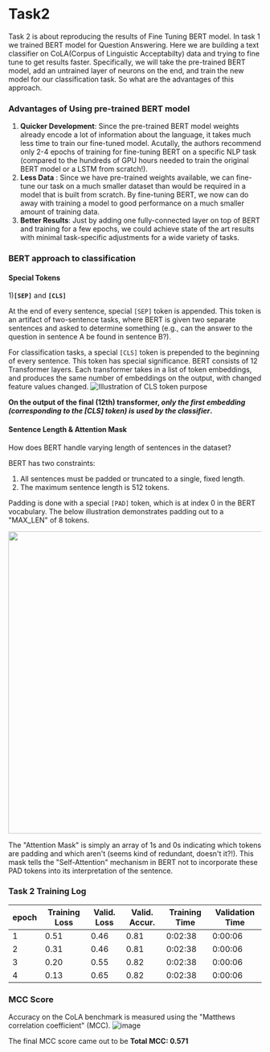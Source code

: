 # Task2
Task 2 is about reproducing the results of Fine Tuning BERT model.
In task 1 we trained BERT model for Question Answering. Here we are building a text classifier on CoLA(Corpus of Linguistic Acceptabilty) data and trying to fine tune to get results faster. 
Specifically, we will take the pre-trained BERT model, add an untrained layer of neurons on the end, and train the new model for our classification task. So what are the advantages of this approach.
### Advantages of Using pre-trained BERT model
1. **Quicker Development**: Since the pre-trained BERT model weights already encode a lot of information about the language, it takes much less time to train our fine-tuned model.  Acutally, the authors recommend only 2-4 epochs of training for fine-tuning BERT on a specific NLP task (compared to the hundreds of GPU hours needed to train the original BERT model or a LSTM from scratch!).
2. **Less Data** : Since we have pre-trained weights available, we can fine-tune our task on a much smaller dataset than would be required in a model that is built from scratch. By fine-tuning BERT, we now can do away with training a model to good performance on a much smaller amount of training data.
3. **Better Results**: Just by adding one fully-connected layer on top of BERT and training for a few epochs, we could achieve state of the art results with minimal task-specific adjustments for a wide variety of tasks.

### BERT approach to classification
#### Special Tokens

1)**`[SEP]`** and  **`[CLS]`**

At the end of every sentence,  special `[SEP]` token is appended. This token is an artifact of two-sentence tasks, where BERT is given two separate sentences and asked to determine something (e.g., can the answer to the question in sentence A be found in sentence B?). 

For classification tasks, a special `[CLS]` token is prepended to the beginning of every sentence. This token has special significance. BERT consists of 12 Transformer layers. Each transformer takes in a list of token embeddings, and produces the same number of embeddings on the output, with changed feature values changed. 
![Illustration of CLS token purpose](https://drive.google.com/uc?export=view&id=1ck4mvGkznVJfW3hv6GUqcdGepVTOx7HE)

**On the output of the final (12th) transformer, *only the first embedding (corresponding to the [CLS] token) is used by the classifier*.**

#### Sentence Length & Attention Mask
How does BERT handle varying length of sentences in the dataset?

BERT has two constraints:
1. All sentences must be padded or truncated to a single, fixed length.
2. The maximum sentence length is 512 tokens.

Padding is done with a special `[PAD]` token, which is at index 0 in the BERT vocabulary. The below illustration demonstrates padding out to a "MAX_LEN" of 8 tokens.

<img src="https://drive.google.com/uc?export=view&id=1cb5xeqLu_5vPOgs3eRnail2Y00Fl2pCo" width="600">

The "Attention Mask" is simply an array of 1s and 0s indicating which tokens are padding and which aren't (seems kind of redundant, doesn't it?!). This mask tells the "Self-Attention" mechanism in BERT not to incorporate these PAD tokens into its interpretation of the sentence.


### Task 2 Training Log 
epoch | Training Loss	 | Valid. Loss	| Valid. Accur.	| Training Time	| Validation Time
-----|-----------------|--------------|---------------|---------------|-----------------				
1 |	0.51	| 0.46	| 0.81	| 0:02:38	| 0:00:06
2	| 0.31	| 0.46	| 0.81	| 0:02:38	| 0:00:06
3	| 0.20	| 0.55	| 0.82	| 0:02:38	| 0:00:06
4	| 0.13	| 0.65	| 0.82	| 0:02:38	| 0:00:06

### MCC Score
Accuracy on the CoLA benchmark is measured using the "Matthews correlation coefficient" (MCC).
![image](https://user-images.githubusercontent.com/82941475/129001269-3b95d61e-08a0-451d-8417-d04d2067a65c.png)

The final MCC score came out to be **Total MCC: 0.571**
